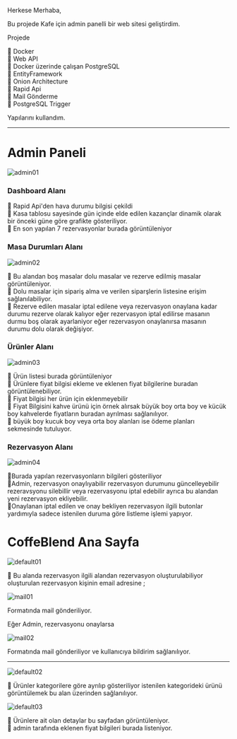 Herkese Merhaba,

Bu projede Kafe için admin panelli bir web sitesi geliştirdim.

Projede

🚀 Docker <br>
🚀 Web API  <br>
🚀 Docker üzerinde çalışan PostgreSQL  <br>
🚀 EntityFramework  <br>
🚀 Onion Architecture  <br>
🚀 Rapid Api <br> 
🚀 Mail Gönderme  <br> 
🚀 PostgreSQL Trigger

Yapılarını kullandım.
<hr>

<h1>Admin Paneli</h1>

![admin01](https://github.com/user-attachments/assets/524c1217-8ccf-4c91-99b4-3398ae911003)

<h3>Dashboard Alanı</h3>

🚀 Rapid Api'den hava durumu bilgisi çekildi <br>
🚀 Kasa tablosu sayesinde gün içinde elde edilen kazançlar dinamik olarak bir önceki güne göre grafikte gösteriliyor.<br>
🚀 En son yapılan 7 rezervasyonlar burada görüntüleniyor<br>

<h3>Masa Durumları Alanı</h3>

![admin02](https://github.com/user-attachments/assets/91e1e319-4610-430c-94de-47c831e792b5)

🚀 Bu alandan boş masalar dolu masalar ve rezerve edilmiş masalar görüntüleniyor.<br>
🚀 Dolu masalar için sipariş alma ve verilen siparşlerin listesine erişim sağlanılabiliyor.<br>
🚀 Rezerve edilen masalar iptal edilene veya rezervasyon onaylana kadar durumu rezerve olarak kalıyor eğer rezervasyon iptal edilirse masanın durmu boş olarak ayarlaniyor eğer rezervasyon onaylanırsa masanın durumu dolu olarak değişiyor.<br>

 <h3>Ürünler Alanı</h3>
 
![admin03](https://github.com/user-attachments/assets/1f7c4d48-a823-4785-9ebb-c06836c91737)

🚀 Ürün listesi burada görüntüleniyor <br>
🚀 Ürünlere fiyat bilgisi ekleme ve eklenen fiyat bilgilerine buradan görüntülenebiliyor. <br>
🚀 Fiyat bilgisi her ürün için eklenmeyebilir <br>
🚀 Fiyat Bilgisini kahve ürünü için örnek alırsak büyük boy orta boy ve kücük boy kahvelerde fiyatların buradan ayrılması sağlanılıyor. <br>
🚀 büyük boy kucuk boy veya orta boy alanları ise ödeme planları sekmesinde tutuluyor.

 <h3>Rezervasyon Alanı</h3>
 
 ![admin04](https://github.com/user-attachments/assets/9e0eea8c-914f-4759-a9f5-fb3e08397115)

 🚀Burada yapılan rezervasyonların bilgileri gösteriliyor <br>
 🚀Admin, rezervasyon onaylıyabilir rezervasyon durumunu güncelleyebilir rezeravsyonu silebillir veya rezervasyonu iptal edebilir ayrıca bu alandan yeni rezervasyon ekliyebilir. <br>
 🚀Onaylanan iptal edilen ve onay bekliyen rezervasyon ilgili butonlar yardımıyla sadece istenilen duruma göre listleme işlemi yapıyor. 

 <h1>CoffeBlend Ana Sayfa</h1>
 
![default01](https://github.com/user-attachments/assets/ac21dde5-c3ba-4e50-9493-d6cff3498c45)

🚀 Bu alanda rezervasyon ilgili alandan rezervasyon oluşturulabiliyor oluşturulan rezervasyon kişinin email adresine ; 

![mail01](https://github.com/user-attachments/assets/60359013-9c54-4fd3-92c9-78dbab37b942)

Formatında mail gönderiliyor.

Eğer Admin, rezervasyonu onaylarsa 

![mail02](https://github.com/user-attachments/assets/223c2d85-91c9-42f6-acde-df1df66dff23)

Formatında mail gönderiliyor ve kullanıcıya bildirim sağlanılıyor.

<hr>

![default02](https://github.com/user-attachments/assets/b8e8d17a-1852-465b-bfc7-c4303d9a5716)

🚀 Ürünler kategorilere göre ayrılıp gösteriliyor istenilen kategorideki ürünü görüntülemek bu alan üzerinden sağlanılıyor.

![default03](https://github.com/user-attachments/assets/12043677-0c85-41de-862e-db6da28cb8c2)

🚀 Ürünlere ait olan detaylar bu sayfadan görüntüleniyor.<br>
🚀 admin tarafında eklenen fiyat bilgileri burada listeniyor.




